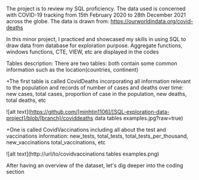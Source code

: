 The project is to review my SQL proficiency. The data used is concerned with COVID-19 tracking from 15th February 2020 to 28th December 2021 across the globe. The data is drawn from: https://ourworldindata.org/covid-deaths

In this minor project, I practiced and showcased my skills in using SQL to draw data from database for exploration purpose. Aggregate functions, windows functions, CTE, VIEW, etc are displayed in the codes

Tables description:
There are two tables: both contain some common information such as the location(countries, continent)

+The first table is called CovidDeaths incorporating all information relevant to the population and records of number of cases and deaths over time:  new cases, total cases, proportion of case in the population, new deaths, total deaths, etc 

![alt text](https://github.com/[minhtin1106]/[SQL-exploration-data-project]/blob/[branch]/coviddeaths data tables examples.jpg?raw=true)




+One is called CovidVaccinations including all about the test and vaccinations information: new_tests, total_tests, total_tests_per_thousand, new_vaccinations total_vaccinations, etc

![alt text](http://url/to/covidvaccinations  tables examples.png)


After having an overview of the dataset, let's dig deeper into the coding section

